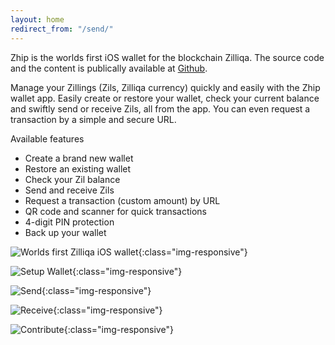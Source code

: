 ```yaml
---
layout: home
redirect_from: "/send/"
---
```


Zhip is the worlds first iOS wallet for the blockchain Zilliqa. The source code and the content is publically available at [Github](https://github.com/OpenZesame/Zhip).

Manage your Zillings (Zils, Zilliqa currency) quickly and easily with the Zhip wallet app. Easily create or restore your wallet, check your current balance and swiftly send or receive Zils, all from the app. You can even request a transaction by a simple and secure URL. 

Available features
* Create a brand new wallet
* Restore an existing wallet
* Check your Zil balance
* Send and receive Zils
* Request a transaction (custom amount) by URL
* QR code and scanner for quick transactions
* 4-digit PIN protection 
* Back up your wallet

![Worlds first Zilliqa iOS wallet](1.png){:class="img-responsive"}

![Setup Wallet](2.png){:class="img-responsive"}

![Send](3.png){:class="img-responsive"}

![Receive](4.png){:class="img-responsive"}

![Contribute](5.png){:class="img-responsive"}